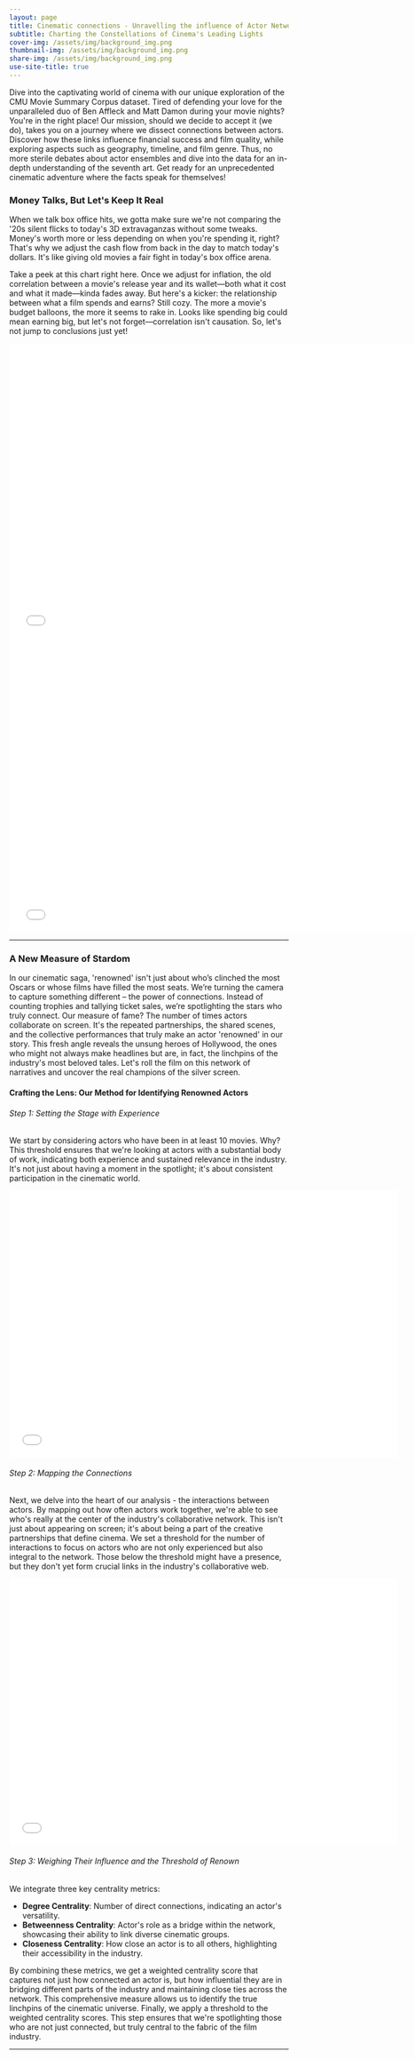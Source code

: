 ```yaml
---
layout: page
title: Cinematic connections - Unravelling the influence of Actor Networks on Movie Success
subtitle: Charting the Constellations of Cinema's Leading Lights
cover-img: /assets/img/background_img.png
thumbnail-img: /assets/img/background_img.png
share-img: /assets/img/background_img.png
use-site-title: true
---
```


Dive into the captivating world of cinema with our unique exploration of the CMU Movie Summary Corpus dataset. Tired of defending your love for the unparalleled duo of Ben Affleck and Matt Damon during your movie nights? You're in the right place! Our mission, should we decide to accept it (we do), takes you on a journey where we dissect connections between actors. Discover how these links influence financial success and film quality, while exploring aspects such as geography, timeline, and film genre. Thus, no more sterile debates about actor ensembles and dive into the data for an in-depth understanding of the seventh art. Get ready for an unprecedented cinematic adventure where the facts speak for themselves!

### Money Talks, But Let's Keep It Real
When we talk box office hits, we gotta make sure we're not comparing the '20s silent flicks to today's 3D extravaganzas without some tweaks. Money's worth more or less depending on when you're spending it, right? That's why we adjust the cash flow from back in the day to match today's dollars. It's like giving old movies a fair fight in today's box office arena.

Take a peek at this chart right here. Once we adjust for inflation, the old correlation between a movie's release year and its wallet—both what it cost and what it made—kinda fades away. But here's a kicker: the relationship between what a film spends and earns? Still cozy. The more a movie's budget balloons, the more it seems to rake in. Looks like spending big could mean earning big, but let's not forget—correlation isn't causation. So, let's not jump to conclusions just yet!

<iframe src="assets/plots/revenue-plot.html" width="750px" height="530px" frameborder="0" position="relative">Genre plot</iframe>
<iframe src="assets/plots/budget-plot.html" width="750px" height="530px" frameborder="0" position="relative">Genre plot</iframe>

-----------------------------

### A New Measure of Stardom

In our cinematic saga, 'renowned' isn't just about who’s clinched the most Oscars or whose films have filled the most seats. We’re turning the camera to capture something different – the power of connections. Instead of counting trophies and tallying ticket sales, we’re spotlighting the stars who truly connect. Our measure of fame? The number of times actors collaborate on screen. It's the repeated partnerships, the shared scenes, and the collective performances that truly make an actor 'renowned' in our story. This fresh angle reveals the unsung heroes of Hollywood, the ones who might not always make headlines but are, in fact, the linchpins of the industry's most beloved tales. Let's roll the film on this network of narratives and uncover the real champions of the silver screen.

#### Crafting the Lens: Our Method for Identifying Renowned Actors

###### Step 1: Setting the Stage with Experience 

We start by considering actors who have been in at least 10 movies. Why? This threshold ensures that we're looking at actors with a substantial body of work, indicating both experience and sustained relevance in the industry. It's not just about having a moment in the spotlight; it's about consistent participation in the cinematic world.

<iframe src="assets/plots/percentage_actors_and_number_movies.html" width="700" height="480" frameborder="0" position="relative"></iframe>


###### Step 2:  Mapping the Connections

Next, we delve into the heart of our analysis - the interactions between actors. By mapping out how often actors work together, we're able to see who's really at the center of the industry's collaborative network. This isn't just about appearing on screen; it's about being a part of the creative partnerships that define cinema. We set a threshold for the number of interactions to focus on actors who are not only experienced but also integral to the network. Those below the threshold might have a presence, but they don't yet form crucial links in the industry's collaborative web.

<iframe src="assets/plots/interactions_and_actors.html" width="700" height="480" frameborder="0" position="relative"></iframe>

###### Step 3: Weighing Their Influence and the Threshold of Renown

We integrate three key centrality metrics:
- **Degree Centrality**: Number of direct connections, indicating an actor's versatility.
- **Betweenness Centrality**: Actor's role as a bridge within the network, showcasing their ability to link diverse cinematic groups.
- **Closeness Centrality**: How close an actor is to all others, highlighting their accessibility in the industry.

By combining these metrics, we get a weighted centrality score that captures not just how connected an actor is, but how influential they are in bridging different parts of the industry and maintaining close ties across the network. This comprehensive measure allows us to identify the true linchpins of the cinematic universe. Finally, we apply a threshold to the weighted centrality scores. This step ensures that we're spotlighting those who are not just connected, but truly central to the fabric of the film industry.

-----------------------------
